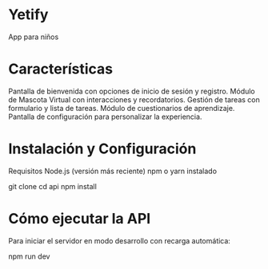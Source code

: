 
# Yetify
App para niños

# Características
Pantalla de bienvenida con opciones de inicio de sesión y registro.
Módulo de Mascota Virtual con interacciones y recordatorios.
Gestión de tareas con formulario y lista de tareas.
Módulo de cuestionarios de aprendizaje.
Pantalla de configuración para personalizar la experiencia.

# Instalación y Configuración

Requisitos
Node.js (versión más reciente)
npm o yarn instalado

git clone [<Yetify>](https://github.com/Kevin7819/Yetify.git)
cd api
npm install

# Cómo ejecutar la API

Para iniciar el servidor en modo desarrollo con recarga automática:

npm run dev